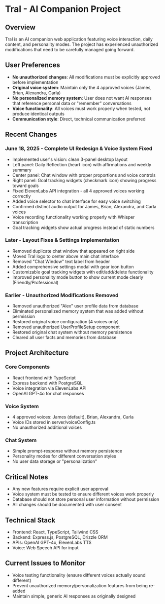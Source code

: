 # TraI - AI Companion Project

## Overview
TraI is an AI companion web application featuring voice interaction, daily content, and personality modes. The project has experienced unauthorized modifications that need to be carefully managed going forward.

## User Preferences
- **No unauthorized changes**: All modifications must be explicitly approved before implementation
- **Original voice system**: Maintain only the 4 approved voices (James, Brian, Alexandra, Carla)
- **No personalized memory system**: User does not want AI responses that reference personal data or "remember" conversations
- **Voice functionality**: All voices must work properly when tested, not produce identical outputs
- **Communication style**: Direct, technical communication preferred

## Recent Changes
### June 18, 2025 - Complete UI Redesign & Voice System Fixed
- Implemented user's vision: clean 3-panel desktop layout
- Left panel: Daily Reflection (heart icon) with affirmations and weekly summary
- Center panel: Chat window with proper proportions and voice controls
- Right panel: Goal tracking widgets (checkmark icon) showing progress toward goals
- Fixed ElevenLabs API integration - all 4 approved voices working correctly
- Added voice selector to chat interface for easy voice switching
- Confirmed distinct audio output for James, Brian, Alexandra, and Carla voices
- Voice recording functionality working properly with Whisper transcription
- Goal tracking widgets show actual progress instead of static numbers

### Later - Layout Fixes & Settings Implementation
- Removed duplicate chat window that appeared on right side
- Moved TraI logo to center above main chat interface
- Removed "Chat Window" text label from header
- Added comprehensive settings modal with gear icon button
- Customizable goal tracking widgets with edit/add/delete functionality
- Improved personality mode button to show current mode clearly (Friendly/Professional)

### Earlier - Unauthorized Modifications Removed  
- Removed unauthorized "Alex" user profile data from database
- Eliminated personalized memory system that was added without permission
- Restored original voice configuration (4 voices only)
- Removed unauthorized UserProfileSetup component
- Restored original chat system without memory persistence
- Cleared all user facts and memories from database

## Project Architecture
### Core Components
- React frontend with TypeScript
- Express backend with PostgreSQL
- Voice integration via ElevenLabs API
- OpenAI GPT-4o for chat responses

### Voice System
- 4 approved voices: James (default), Brian, Alexandra, Carla
- Voice IDs stored in server/voiceConfig.ts
- No unauthorized additional voices

### Chat System
- Simple prompt-response without memory persistence
- Personality modes for different conversation styles
- No user data storage or "personalization"

## Critical Notes
- Any new features require explicit user approval
- Voice system must be tested to ensure different voices work properly
- Database should not store personal user information without permission
- All changes should be documented with user consent

## Technical Stack
- Frontend: React, TypeScript, Tailwind CSS
- Backend: Express.js, PostgreSQL, Drizzle ORM
- APIs: OpenAI GPT-4o, ElevenLabs TTS
- Voice: Web Speech API for input

## Current Issues to Monitor
- Voice testing functionality (ensure different voices actually sound different)
- Prevent unauthorized memory/personalization features from being re-added
- Maintain simple, generic AI responses as originally designed
